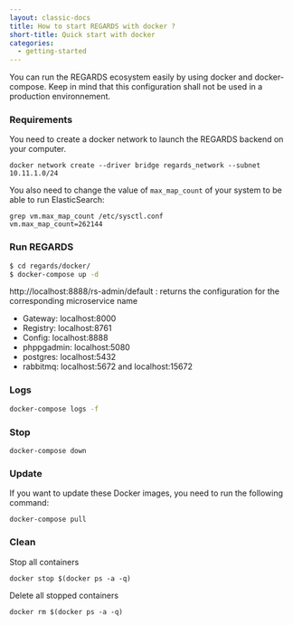 ```yaml
---
layout: classic-docs
title: How to start REGARDS with docker ?
short-title: Quick start with docker
categories:
  - getting-started
---
```



You can run the REGARDS ecosystem easily by using docker and docker-compose.
Keep in mind that this configuration shall not be used in a production environnement.

### Requirements

You need to create a docker network to launch the REGARDS backend on your computer.
```
docker network create --driver bridge regards_network --subnet 10.11.1.0/24
```

You also need to change the value of `max_map_count` of your system to be able to run ElasticSearch:
```
grep vm.max_map_count /etc/sysctl.conf
vm.max_map_count=262144
```

### Run REGARDS

```bash
$ cd regards/docker/
$ docker-compose up -d
```

http://localhost:8888/rs-admin/default : returns the configuration for the corresponding microservice name

- Gateway: localhost:8000
- Registry: localhost:8761
- Config: localhost:8888
- phppgadmin: localhost:5080
- postgres: localhost:5432
- rabbitmq: localhost:5672 and localhost:15672

### Logs

```bash
docker-compose logs -f
```

### Stop

```
docker-compose down
```

### Update

If you want to update these Docker images, you need to run the following command:   

```
docker-compose pull
```

### Clean

Stop all containers  
```
docker stop $(docker ps -a -q)
```

Delete all stopped containers  
```
docker rm $(docker ps -a -q)
```
